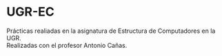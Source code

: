 # UGR-EC
Prácticas realiadas en la asignatura de Estructura de Computadores en la UGR.  
Realizadas con el profesor Antonio Cañas.
